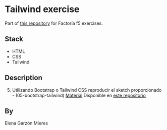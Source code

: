 # Tailwind exercise
Part of [this repository](https://github.com/elegarmi/exercises-f5) for Factoría f5 exercises.

## Stack
- HTML
- CSS
- Tailwind

## Description

5. Utilizando Bootstrap o Tailwind CSS reproducir el sketch proporcionado - (05-bootstrap-tailwind)
[Material](https://www.figma.com/file/omX2O0qCLb3tL9Owf41qH4/Cities-in-the-world)
Disponible en [este repositorio](https://github.com/elegarmi/tailwind-exercise-f5)

## By
Elena Garzón Mieres
